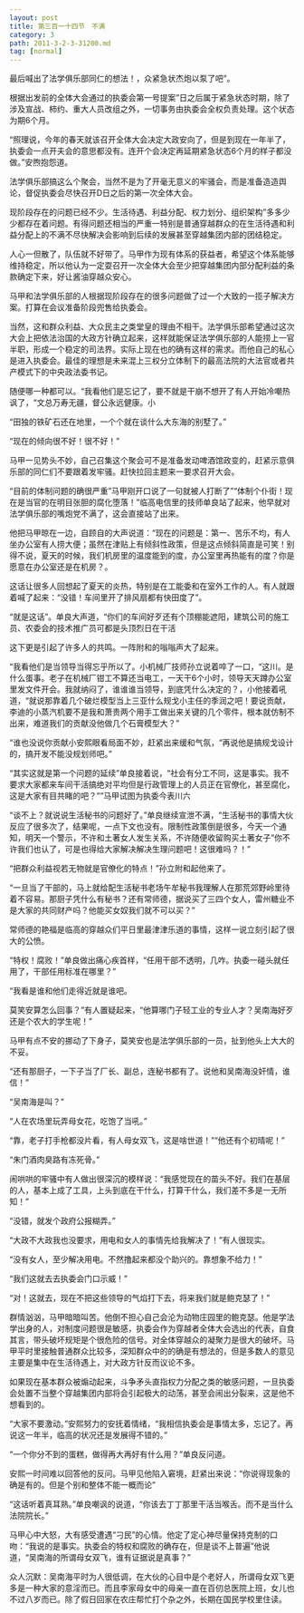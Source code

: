 ```yaml
---
layout: post
title: 第三百一十四节　不满
category: 3
path: 2011-3-2-3-31200.md
tag: [normal]
---
```


最后喊出了法学俱乐部同仁的想法！，众紧急状杰炮以泵了吧”。

根据出发前的全体大会通过的执委会第一号提案”日之后属于紧急状态时期，除了涉及宣战、柿约、重大人员改组之外，一切事务由执委会全权负责处理。这个状态为期6个月。

“照理说，今年的春天就该召开全体大会决定大政安向了，但是到现在一年半了，执委会一点开夫会的意思都没有。连开个会决定再延期紧急状态6个月的样子都没做。”安煦抱怨道。

法学俱乐部搞这么个聚会，当然不是为了开毫无意义的牢骚会，而是准备造造舆论，督促执委会尽快召开D日之后的第一次全体大会。

现阶段存在的问题已经不少。生活待遇、利益分配、权力划分、组织架构”多多少少都存在着问题。有得问题还相当的严重一特别是普通穿越群众的在生活待遇和利益分配上的不满不尽快解决会影响到后续的发展甚至穿越集团内部的团结稳定。

人心一但散了，队伍就不好带了。马甲作为现有体系的获益者，希望这个体系能够维持稳定，所以他认为一定耍召开一次全体大会至少把穿越集团内部分配利益的条款确定下来，好让酱油穿越众安心。

马甲和法学俱乐部的人根据现阶段存在的很多问题做了过一个大致的一揽子解决方案。打算在会议准备阶段兜售给执委会。

当然，这和群众利益、大众民主之类堂皇的理由不相干。法学俱乐部希望通过这次大会上把依法治国的大政方针确立起来，这样就能保证法学俱乐部的人能捞上一官半职，形成一个稳定的司法界。实际上现在也的确有这样的需求。而他自己的私心是进入执委会。最佳的理想是未来混上三权分立体制下的最高法院的大法官或者共产模式下的中央政法委书记。

随便哪一种都可以。“我看他们是忘记了，要不就是干崩不想开了有人开始冷嘲热讽了，“文总万寿无疆，督公永远健康。小

“田独的铁矿石还在地里，一个个就在谈什么大东海的别墅了。”

“现在的倾向很不好！很不好！”

马甲一见势头不妙，自己召集这个聚会可不是准备发动啤酒馆政变的，赶紧示意俱乐部的同仁们不要跟着发牢骚。赶快拉回主题来一要求召开大会。

“目前的体制问题的确很严重”马甲刚开口说了一句就被人打断了”“体制个仆街！现在是当官的在明目张胆的腐化堕落！”临高电信里的技师单良站了起来，他早就对法学俱乐部的嘴炮党不满了，这会直接站了出来。

他把马甲晾在一边，自顾自的大声说道：“现在的问题是：第一、苦乐不均，有人坐办公室有人捞大便；虽然在津贴上有倾斜性政策，但是这点倾斜简直是可笑！别得不说，夏天的时候，我们机房里的温度能到的度，办公室里再热能有的度？你是愿意在办公室还是在机房？。

这话让很多人回想起了夏天的炎热，特别是在工能委和在室外工作的人。有人就跟着喊了起来：“没错！车间里开了排风扇都有快田度了”。

“就是这话”。单良大声道，“你们的车间好歹还有个顶棚能遮阳，建筑公司的施工员、农委会的技术推广员可都是头顶烈日在干活

这下更是引起了许多人的共鸣。一阵附和的嗡嗡声大了起来。

“我看他们是当领导当得忘乎所以了。小机械厂技师孙立说着啐了一口，“这川。是什么蛋事。老子在机械厂钳工不算还当电工，一天干6个小时，领导天天蹲办公室里发文件开会。我就纳闷了，谁谁谁当领导，到底凭什么决定的？，小他接着吼道，“就说那靠着几个破烂模型当上三亚什么规戈小主任的季润之吧！要说贡献，李迪的小蒸汽机要不是我和萧贵两个用手工做出来关键的几个零件，根本就仿制不出来，难道我们的贡献没他做几个石膏模型大？”

“谁也没说你贡献小安熙眼看局面不妙，赶紧出来缓和气氛，“再说他是搞规戈设计的，搞开发不能没规划师吧。”

“其实这就是第一个问题的延续”单良接着说，“社会有分工不同，这是事实。我不要求大家都来车间干活搞绝对平均但是行政管理上的人员正在官僚化，甚至腐化，这是大家有目共睹的吧？””马甲试图为执委今表川六

“谈不上？就说说生活秘书的问题好了。”单良继续宣泄不满，“生活秘书的事情大伙反应了很多次了，结果呢，一点下文也没有。限制性政策倒是很多，今天一个通知，明天一个警示，不许和土著女人发生关系，不许随便收留购买土著女子”你不许我们也认了，可是也得给大家解决解决生理问题吧！这很难吗？！”

“把群众利益视若无物就是官僚化的特点！”孙立附和起他来了。

“一旦当了干部的，马上就给配生活秘书老场午牟秘书我理解人在那荒郊野岭里待着不容易。那厨子凭什么有秘书？还有常师德，据说买了三四个女人，雷州糖业不是大家的共同财产吗？他能买女奴我们就不可以买？”

常师德的艳福是临高的穿越众们平日里最津津乐道的事情，这样一说立刻引起了很大的公愤。

“特权！腐败！”单良做出痛心疾首样，“任用干部不透明，几咋。执委一碰头就任用了，干部任用标准在哪里？”

“我看是谁和他们走得近就是谁吧。

莫笑安算怎么回事？”有人置疑起来，“他算哪门子轻工业的专业人才？吴南海好歹还是个农大的学生呢！”

马甲有点不安的挪动了下身子，莫笑安也是法学俱乐部的一员，扯到他头上大大的不妥。

“还有那厨子，一下子当了厂长、副总，连秘书都有了。说他和吴南海没奸情，谁信！”

“吴南海是叫？”

“人在农场里玩弄母女花，吃饱了当吼。”

“靠，老子打手枪都没片看，有人母女双飞，这是啥世道！”“他还有个初晴呢！”

“朱门酒肉臭路有冻死骨。”

闹哄哄的牢骚中有人做出很深沉的模样说：“我感觉现在的苗头不好。我们在基层的人，基本上成了工具，上头到底在干什么，打算干什么，我们差不多是一无所知！”

“没错，就发个政府公报糊弄。”

“大政不大政我也没要求，用电和女人的事情先给我解决了！”有人很现实。

“没有女人，至少解决用电。不然撸起来都没个助兴的。靠想象不给力！”

“我们这就去去执委会门口示威！”

“对！这就去，现在不把这些领导的气焰打下去，将来我们就是鲍克瑟了！”

群情汹汹，马甲暗暗叫苦。他倒不担心自己会沦为动物庄园里的鲍克瑟。他是学法学出身的人，对制度问题很是敏感，执委会作为穿越者全体大会选出的代表，自食其言，带头破坏规矩是个很危险的信号。对全体穿越众的凝聚力是很大的破坏。马甲平时里接触普通群众比较多，深知群众中的的确是有想法的，但是多数人的意见主要是集中在生活待遇上，对大政方针反而议论不多。

如果现在基本群众被煽动起来，斗争矛头直指权力分配之类的敏感问题，一旦执委会处置不当整个穿越集团内部将会引起极大的动荡，甚至会闹出分裂来，这是他不想看到的。

“大家不要激动。”安熙努力的安抚着情绪，“我相信执委会是事情太多，忘记了。再说这一年半，临高的状况还是发展得不错的。”

“一个你分不到的蛋糕，做得再大再好有什么用？”单良反问道。

安熙一时间难以回答他的反问。马甲见他陷入窘境，赶紧出来说：“你说得现象的确是有的。但是个别和整体不能一概而论”

“这话听着真耳熟。”单良嘲讽的说道，“你该去丁丁那里干活当喉舌。而不是当什么法院院长。”

马甲心中大怒，大有感受遭遇“刁民”的心情。他定了定心神尽量保持克制的口吻：“我说的是事实。执委会的特权和腐败的确存在，但是谈不上普遍”他说道，“吴南海的所谓母女双飞，谁有证据说是真事？”

众人沉默：吴南海平时为人很低调，在大伙的心目中是个老好人，所谓母女双飞更多是一种大家的意淫而已。而且李家母女中的母亲一直在百仞总医院上班，女儿也不过八岁而已。除了假日回家在农庄帮忙打个杂之外，长期在国民学校里住读。